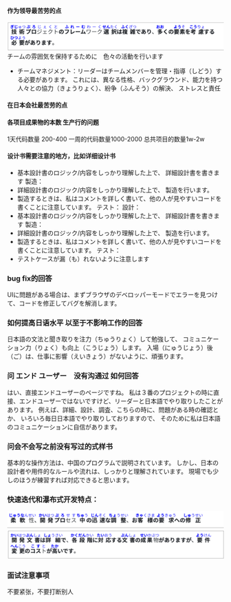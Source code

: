 #### 作为领导最苦劳的点
![img.png](img%2Fimg.png)
チームの雰囲気を保持するために　色々の活動を行います
- チームマネジメント：リーダーはチームメンバーを管理・指導（しどう）する必要があります。
これには、異なる性格、バックグラウンド、能力を持つ人々との協力（きょうりょく）、紛争（ふんそう）の解決、
ストレスと責任
#### 在日本会社最苦劳的点


#### 各项目成果物的本数 生产行的问题
1天代码数量 200-400 一周的代码数量1000-2000 总共项目的数量1w-2w

#### 设计书需要注意的地方，比如详细设计书
- 基本設計書のロジック/内容をしっかり理解した上で、
詳細設計書を書きます
製造：
- 詳細設計書のロジック/内容をしっかり理解した上で、
製造を行います。
- 製造するときは、私はコメントを詳しく書いて、他の人が見やすいコードを書くことに注意しています。
テスト：
設計：
- 基本設計書のロジック/内容をしっかり理解した上で、
詳細設計書を書きます
製造：
- 詳細設計書のロジック/内容をしっかり理解した上で、
製造を行います。
- 製造するときは、私はコメントを詳しく書いて、他の人が見やすいコードを書くことに注意しています。
テスト：
- テストケースが漏（も）れないように注意します
### bug fix的回答
UIに問題がある場合は、まずブラウザのデベロッパーモードでエラーを見つけて、コードを修正してバグを解消します。

### 如何提高日语水平 以至于不影响工作的回答
日本語の文法と聞き取りを注力（ちゅうりょく）して勉強して、
コミュニケーション力（りょく）も向上（こうじょう）します。
入場（にゅうじょう）後（ご）は、仕事に影響（えいきょう）がないように、頑張ります。

### 问 エンド ユーザー　没有沟通过 如何回答
はい、直接エンドユーザーのページですね。 
私は３番のプロジェクトの時に直接、エンドユーザーではないですけど、リーダーと日本語でやり取りしたことがあります。 例えば、詳細、設計、調査、こちらの時に、問題がある時の確認とか、 いろいろ毎日日本語でやり取りしておりますので、
そのために私は日本語のコミュニケーションに自信があります。

### 问会不会写之前没有写过的式样书
基本的な操作方法は、中国のプログラムで説明されています。 
しかし、日本の設計者や用件的なルールや流れは、しっかりと理解されています。
現場でも少しのほうが練習すれば対応できると思います。

### 快速迭代和瀑布式开发特点：
![img_1.png](img%2Fimg_1.png)
![img_2.png](img%2Fimg_2.png)

### 面试注意事项
不要紧张，不要打断别人
